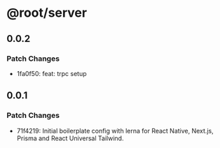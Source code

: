 # @root/server

## 0.0.2

### Patch Changes

- 1fa0f50: feat: trpc setup

## 0.0.1

### Patch Changes

- 71f4219: Initial boilerplate config with lerna for React Native, Next.js, Prisma and React Universal Tailwind.

